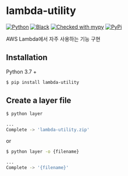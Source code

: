 # lambda-utility
[![Python](https://img.shields.io/badge/python-v3.9-blue.svg?&logo=python&style=flat)](https://docs.python.org/3.9/)
[![Black](https://img.shields.io/badge/code%20style-black-000000.svg)](https://github.com/psf/black)
[![Checked with mypy](http://www.mypy-lang.org/static/mypy_badge.svg)](http://mypy-lang.org/)
[![PyPi](https://img.shields.io/pypi/v/lambda-utility.svg)](https://pypi.org/project/lambda-utility/)


AWS Lambda에서 자주 사용하는 기능 구현

## Installation
Python 3.7 +
```bash
$ pip install lambda-utility
```

## Create a layer file
```bash
$ python layer

...
Complete -> 'lambda-utility.zip'
```
or
```bash
$ python layer -o {filename}

...
Complete -> '{filename}'
```
